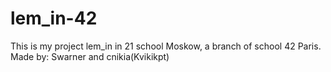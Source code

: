 # lem_in-42
This is my project lem_in in 21 school Moskow, a branch of school 42 Paris.
Made by: Swarner and cnikia(Kvikikpt)
